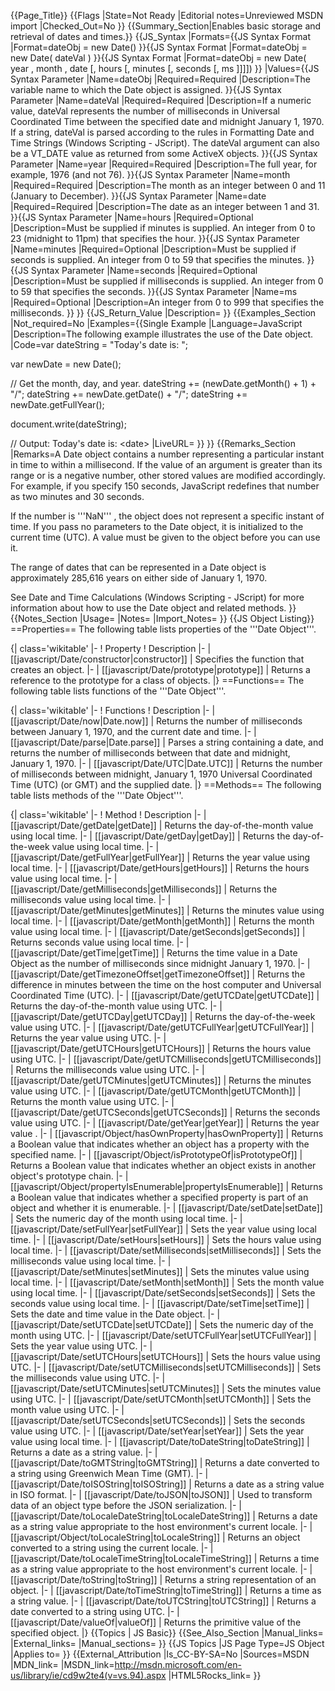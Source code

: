 {{Page_Title}}
{{Flags
|State=Not Ready
|Editorial notes=Unreviewed MSDN import
|Checked_Out=No
}}
{{Summary_Section|Enables basic storage and retrieval of dates and times.}}
{{JS_Syntax
|Formats={{JS Syntax Format
|Format=dateObj = new Date()
}}{{JS Syntax Format
|Format=dateObj = new Date( dateVal )
}}{{JS Syntax Format
|Format=dateObj = new Date( year , month , date [, hours [, minutes [, seconds [, ms ]]]])
}}
|Values={{JS Syntax Parameter
|Name=dateObj
|Required=Required
|Description=The variable name to which the Date object is assigned.
}}{{JS Syntax Parameter
|Name=dateVal
|Required=Required
|Description=If a numeric value, dateVal represents the number of milliseconds in Universal Coordinated Time between the specified date and midnight January 1, 1970. If a string, dateVal is parsed according to the rules in Formatting Date and Time Strings (Windows Scripting - JScript). The dateVal argument can also be a VT_DATE value as returned from some ActiveX objects.
}}{{JS Syntax Parameter
|Name=year
|Required=Required
|Description=The full year, for example, 1976 (and not 76).
}}{{JS Syntax Parameter
|Name=month
|Required=Required
|Description=The month as an integer between 0 and 11 (January to December).
}}{{JS Syntax Parameter
|Name=date
|Required=Required
|Description=The date as an integer between 1 and 31.
}}{{JS Syntax Parameter
|Name=hours
|Required=Optional
|Description=Must be supplied if minutes is supplied. An integer from 0 to 23 (midnight to 11pm) that specifies the hour.
}}{{JS Syntax Parameter
|Name=minutes
|Required=Optional
|Description=Must be supplied if seconds is supplied. An integer from 0 to 59 that specifies the minutes.
}}{{JS Syntax Parameter
|Name=seconds
|Required=Optional
|Description=Must be supplied if milliseconds is supplied. An integer from 0 to 59 that specifies the seconds.
}}{{JS Syntax Parameter
|Name=ms
|Required=Optional
|Description=An integer from 0 to 999 that specifies the milliseconds.
}}
}}
{{JS_Return_Value
|Description=
}}
{{Examples_Section
|Not_required=No
|Examples={{Single Example
|Language=JavaScript
|Description=The following example illustrates the use of the Date object.
|Code=var dateString = "Today's date is: ";
 
 var newDate = new Date();
 
 // Get the month, day, and year.
 dateString += (newDate.getMonth() + 1) + "/";
 dateString += newDate.getDate() + "/";
 dateString += newDate.getFullYear();
 
 document.write(dateString);
 
 // Output: Today's date is: &lt;date&gt;
|LiveURL=
}}
}}
{{Remarks_Section
|Remarks=A Date object contains a number representing a particular instant in time to within a millisecond. If the value of an argument is greater than its range or is a negative number, other stored values are modified accordingly. For example, if you specify 150 seconds, JavaScript redefines that number as two minutes and 30 seconds.

If the number is '''NaN''' , the object does not represent a specific instant of time. If you pass no parameters to the Date object, it is initialized to the current time (UTC). A value must be given to the object before you can use it.

The range of dates that can be represented in a Date object is approximately 285,616 years on either side of January 1, 1970.

See Date and Time Calculations (Windows Scripting - JScript) for more information about how to use the Date object and related methods.
}}
{{Notes_Section
|Usage=
|Notes=
|Import_Notes=
}}
{{JS Object Listing}}
==Properties==
The following table lists properties of the '''Date Object'''.

{| class='wikitable'
|-
! Property
! Description
|-
| [[javascript/Date/constructor|constructor]]
| Specifies the function that creates an object.
|-
| [[javascript/Date/prototype|prototype]]
| Returns a reference to the prototype for a class of objects.
|}
==Functions==
The following table lists functions of the '''Date Object'''.

{| class='wikitable'
|-
! Functions
! Description
|-
| [[javascript/Date/now|Date.now]]
| Returns the number of milliseconds between January 1, 1970, and the current date and time.
|-
| [[javascript/Date/parse|Date.parse]]
| Parses a string containing a date, and returns the number of milliseconds between that date and midnight, January 1, 1970.
|-
| [[javascript/Date/UTC|Date.UTC]]
| Returns the number of milliseconds between midnight, January 1, 1970 Universal Coordinated Time (UTC) (or GMT) and the supplied date.
|}
==Methods==
The following table lists methods of the '''Date Object'''.

{| class='wikitable'
|-
! Method
! Description
|-
| [[javascript/Date/getDate|getDate]]
| Returns the day-of-the-month value using local time.
|-
| [[javascript/Date/getDay|getDay]]
| Returns the day-of-the-week value using local time.
|-
| [[javascript/Date/getFullYear|getFullYear]]
| Returns the year value using local time.
|-
| [[javascript/Date/getHours|getHours]]
| Returns the hours value using local time.
|-
| [[javascript/Date/getMilliseconds|getMilliseconds]]
| Returns the milliseconds value using local time.
|-
| [[javascript/Date/getMinutes|getMinutes]]
| Returns the minutes value using local time.
|-
| [[javascript/Date/getMonth|getMonth]]
| Returns the month value using local time.
|-
| [[javascript/Date/getSeconds|getSeconds]]
| Returns seconds value using local time.
|-
| [[javascript/Date/getTime|getTime]]
| Returns the time value in a Date Object as the number of milliseconds since midnight January 1, 1970.
|-
| [[javascript/Date/getTimezoneOffset|getTimezoneOffset]]
| Returns the difference in minutes between the time on the host computer and Universal Coordinated Time (UTC).
|-
| [[javascript/Date/getUTCDate|getUTCDate]]
| Returns the day-of-the-month value using UTC.
|-
| [[javascript/Date/getUTCDay|getUTCDay]]
| Returns the day-of-the-week value using UTC.
|-
| [[javascript/Date/getUTCFullYear|getUTCFullYear]]
| Returns the year value using UTC.
|-
| [[javascript/Date/getUTCHours|getUTCHours]]
| Returns the hours value using UTC.
|-
| [[javascript/Date/getUTCMilliseconds|getUTCMilliseconds]]
| Returns the milliseconds value using UTC.
|-
| [[javascript/Date/getUTCMinutes|getUTCMinutes]]
| Returns the minutes value using UTC.
|-
| [[javascript/Date/getUTCMonth|getUTCMonth]]
| Returns the month value using UTC.
|-
| [[javascript/Date/getUTCSeconds|getUTCSeconds]]
| Returns the seconds value using UTC.
|-
| [[javascript/Date/getYear|getYear]]
| Returns the year value .
|-
| [[javascript/Object/hasOwnProperty|hasOwnProperty]]
| Returns a Boolean value that indicates whether an object has a property with the specified name.
|-
| [[javascript/Object/isPrototypeOf|isPrototypeOf]]
| Returns a Boolean value that indicates whether an object exists in another object's prototype chain.
|-
| [[javascript/Object/propertyIsEnumerable|propertyIsEnumerable]]
| Returns a Boolean value that indicates whether a specified property is part of an object and whether it is enumerable.
|-
| [[javascript/Date/setDate|setDate]]
| Sets the numeric day of the month using local time.
|-
| [[javascript/Date/setFullYear|setFullYear]]
| Sets the year value using local time.
|-
| [[javascript/Date/setHours|setHours]]
| Sets the hours value using local time.
|-
| [[javascript/Date/setMilliseconds|setMilliseconds]]
| Sets the milliseconds value using local time.
|-
| [[javascript/Date/setMinutes|setMinutes]]
| Sets the minutes value using local time.
|-
| [[javascript/Date/setMonth|setMonth]]
| Sets the month value using local time.
|-
| [[javascript/Date/setSeconds|setSeconds]]
| Sets the seconds value using local time.
|-
| [[javascript/Date/setTime|setTime]]
| Sets the date and time value in the Date object.
|-
| [[javascript/Date/setUTCDate|setUTCDate]]
| Sets the numeric day of the month using UTC.
|-
| [[javascript/Date/setUTCFullYear|setUTCFullYear]]
| Sets the year value using UTC.
|-
| [[javascript/Date/setUTCHours|setUTCHours]]
| Sets the hours value using UTC.
|-
| [[javascript/Date/setUTCMilliseconds|setUTCMilliseconds]]
| Sets the milliseconds value using UTC.
|-
| [[javascript/Date/setUTCMinutes|setUTCMinutes]]
| Sets the minutes value using UTC.
|-
| [[javascript/Date/setUTCMonth|setUTCMonth]]
| Sets the month value using UTC.
|-
| [[javascript/Date/setUTCSeconds|setUTCSeconds]]
| Sets the seconds value using UTC.
|-
| [[javascript/Date/setYear|setYear]]
| Sets the year value using local time.
|-
| [[javascript/Date/toDateString|toDateString]]
| Returns a date as a string value.
|-
| [[javascript/Date/toGMTString|toGMTString]]
| Returns a date converted to a string using Greenwich Mean Time (GMT).
|-
| [[javascript/Date/toISOString|toISOString]]
| Returns a date as a string value in ISO format.
|-
| [[javascript/Date/toJSON|toJSON]]
| Used to transform data of an object type before the JSON serialization.
|-
| [[javascript/Date/toLocaleDateString|toLocaleDateString]]
| Returns a date as a string value appropriate to the host environment's current locale.
|-
| [[javascript/Object/toLocaleString|toLocaleString]]
| Returns an object converted to a string using the current locale.
|-
| [[javascript/Date/toLocaleTimeString|toLocaleTimeString]]
| Returns a time as a string value appropriate to the host environment's current locale.
|-
| [[javascript/Date/toString|toString]]
| Returns a string representation of an object.
|-
| [[javascript/Date/toTimeString|toTimeString]]
| Returns a time as a string value.
|-
| [[javascript/Date/toUTCString|toUTCString]]
| Returns a date converted to a string using UTC.
|-
| [[javascript/Date/valueOf|valueOf]]
| Returns the primitive value of the specified object.
|}
{{Topics | JS Basic}}
{{See_Also_Section
|Manual_links=
|External_links=
|Manual_sections=
}}
{{JS Topics
|JS Page Type=JS Object
|Applies to=
}}
{{External_Attribution
|Is_CC-BY-SA=No
|Sources=MSDN
|MDN_link=
|MSDN_link=http://msdn.microsoft.com/en-us/library/ie/cd9w2te4(v=vs.94).aspx
|HTML5Rocks_link=
}}